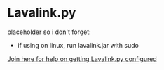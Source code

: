 # Lavalink.py

placeholder so i don't forget:
- if using on linux, run lavalink.jar with sudo

[Join here for help on getting Lavalink.py configured](https://discord.gg/SbJXU9s)
